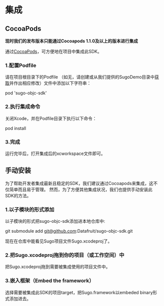 # 集成

## CocoaPods

**现时我们的发布版本只能通过Cocoapods 1.1.0及以上的版本进行集成**

通过[CocoaPods](https://cocoapods.org/)，可方便地在项目中集成此SDK。

### **1.配置Podfile**

请在项目根目录下的Podfile （如无，请创建或从我们提供的SugoDemo目录中[获取](https://github.com/Datafruit/sugo-objc-sdk/blob/master/SugoDemo/Podfile)并作出相应修改）文件中添加以下字符串：

pod 'sugo-objc-sdk'

### **2.执行集成命令**

关闭Xcode，并在Podfile目录下执行以下命令：

pod install

### **3.完成**

运行完毕后，打开集成后的xcworkspace文件即可。

## 手动安装

为了帮助开发者集成最新且稳定的SDK，我们建议通过Cocoapods来集成，这不仅简单而且易于管理。 然而，为了方便其他集成状况，我们也提供手动安装此SDK的方法。

### **1.以子模块的形式添加**

以子模块的形式把sugo-objc-sdk添加进本地仓库中:

git submodule add git@github.com:Datafruit/sugo-objc-sdk.git

现在在仓库中能看见Sugo项目文件Sugo.xcodeproj了。

### **2.把Sugo.xcodeproj拖到你的项目（或工作空间）中**

把Sugo.xcodeproj拖到需要被集成使用的项目文件中。

### **3.嵌入框架（Embed the framework）**

选择需要被集成此SDK的项目target，把Sugo.framework以embeded binary形式添加进去。

